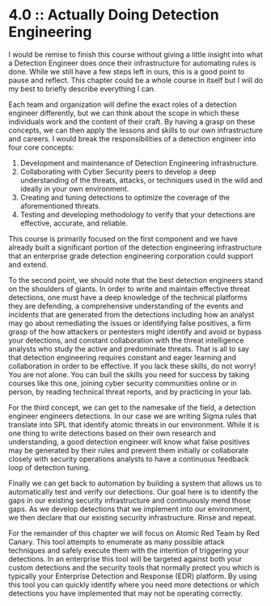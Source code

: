 # 4.0 :: Actually Doing Detection Engineering

I would be remise to finish this course without giving a little insight into what a Detection Engineer does once their infrastructure for automating rules is done. While we still have a few steps left in ours, this is a good point to pause and reflect. This chapter could be a whole course in itself but I will do my best to briefly describe everything I can.

Each team and organization will define the exact roles of a detection engineer differently, but we can think about the scope in which these individuals work and the content of their craft. By having a grasp on these concepts, we can then apply the lessons and skills to our own infrastructure and careers. I would break the responsibilities of a detection engineer into four core concepts:
1. Development and maintenance of Detection Engineering infrastructure.
2. Collaborating with Cyber Security peers to develop a deep understanding of the threats, attacks, or techniques used in the wild and ideally in your own environment.
3. Creating and tuning detections to optimize the coverage of the aforementioned threats.
4. Testing and developing methodology to verify that your detections are effective, accurate, and reliable. 

This course is primarily focused on the first component and we have already built a significant portion of the detection engineering infrastructure that an enterprise grade detection engineering corporation could support and extend. 

To the second point, we should note that the best detection engineers stand on the shoulders of giants. In order to write and maintain effective threat detections, one must have a deep knowledge of the technical platforms they are defending, a comprehensive understanding of the events and incidents that are generated from the detections including how an analyst may go about remediating the issues or identifying false positives, a firm grasp of the how attackers or pentesters might identify and avoid or bypass your detections, and constant collaboration with the threat intelligence analysts who study the active and predominate threats. That is all to say that detection engineering requires constant and eager learning and collaboration in order to be effective. If you lack these skills, do not worry! You are not alone. You can buil the skills you need for success by taking courses like this one, joining cyber security communities online or in person, by reading technical threat reports, and by practicing in your lab.

For the third concept, we can get to the namesake of the field, a detection engineer engineers detections. In our case we are writing Sigma rules that translate into SPL that identify atomic threats in our environment. While it is one thing to write detections based on their own research and understanding, a good detection engineer will know what false positives may be generated by their rules and prevent them initially or collaborate closely with security operations analysts to have a continuous feedback loop of detection tuning.

Finally we can get back to automation by building a system that allows us to automatically test and verify our detections. Our goal here is to identify the gaps in our existing security infrastructure and continuously mend those gaps. As we develop detections that we implement into our environment, we then declare that our existing security infrastructure. Rinse and repeat. 

For the remainder of this chapter we will focus on Atomic Red Team by Red Canary. This tool attempts to enumerate as many possible attack techniques and safely execute them with the intention of triggering your detections. In an enterprise this tool will be targeted against both your custom detections and the security tools that normally protect you which is typically your Enterprise Detection and Response (EDR) platform. By using this tool you can quickly identify where you need more detections or which detections you have implemented that may not be operating correctly.